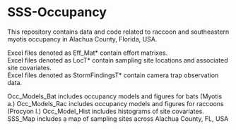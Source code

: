 # SSS-Occupancy
This repository contains data and code related to raccoon and southeastern myotis occupancy in Alachua County, Florida, USA.  

Excel files denoted as Eff_Mat* contain effort matrixes.  
Excel files denoted as LocT* contain sampling site locations and associated site covariates.  
Excel files denoted as StormFindingsT* contain camera trap observation data.  

Occ_Models_Bat includes occupancy models and figures for bats (Myotis a.)
Occ_Models_Rac includes occupancy models and figures for raccoons (Procyon l.)
Occ_Model_Hist includes histograms of site covariates.  
SSS_Map includes a map of sampling sites across Alachua County, FL, USA
